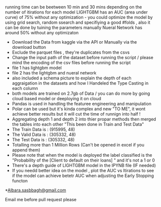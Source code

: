 running time can be beetween 10 min and 30 mins depending on the number of itirations for each model 
LIGHTGBM has an AUC (area under curve) of 75% without any optimization - you could optimize the model by using grid search, random ssearch and specifiying a good #folds , also it can be done by tuining the parameters manually 
Nueral Network has around 50% without any optimizaton 

- Download the Data from kaggle via the API or Manually via the download button
- Exclude the parquet files , they're duplicates from the csvs 
- Change the input path of the dataset before running the script / please mind the encoding of the csv files before running the script
- file 1 has lightgbm model
- file 2 has the lightgbm and nueral network
- also included a schema picture to explain the depth of each aggraigation in the datasets and how I Handeled the Type Casting in each column 
- both models are trained on 2.7gb of Data / you can do more by going cloud based model or deeploying it on cloud
- Pandas is used in handling the featuree engineering and manipulation
- Polar can be used but it's kinda complex and new "TO ME", it wont achieve better results but it will cut the time of runnign into half !
- Aggregating depth 1 and depth 2 into thier propar methods then merged the tables into each other "This been done in Train and Test Data"
- The Train Data is : (915995, 48) 
- The Valid Data is : (305332, 48)
- The Test Data is : (305332, 48)
- Totalling more than 1 Million Rows (Can't be opened in excel if you append them)
- Please note that when the model is deployed the label classified is the "Probability of the [Client to default on their loans] " and it's not a 1 or 0
- There's a depth guide of LIGHTGBM model in the IPYNB file (IF needed)
- If you needd better idea on the model , plot the AUC vs Itirations to see if the model can achieve betetr AUC when adjusting the Early Stopping functon 

*Albara.sasbbagh@gmail.com

Email me before pull request please 
  
